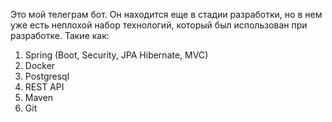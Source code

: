 Это мой телеграм бот. Он находится еще в стадии разработки, но в нем уже есть неплохой набор технологий, который был использован при разработке.
Такие как:
1. Spring (Boot, Security, JPA Hibernate, MVC)
2. Docker
3. Postgresql
4. REST API
5. Maven
6. Git
